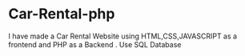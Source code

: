# Car-Rental-php
I have made a Car Rental Website using HTML,CSS,JAVASCRIPT as a frontend and PHP as  a Backend . Use SQL Database
